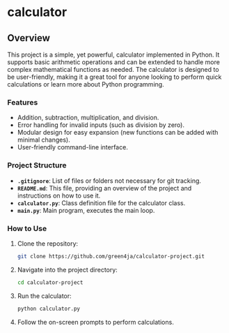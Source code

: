 # calculator

## Overview

This project is a simple, yet powerful, calculator implemented in Python. It supports basic arithmetic operations and can be extended to handle more complex mathematical functions as needed. The calculator is designed to be user-friendly, making it a great tool for anyone looking to perform quick calculations or learn more about Python programming.

### Features

- Addition, subtraction, multiplication, and division.
- Error handling for invalid inputs (such as division by zero).
- Modular design for easy expansion (new functions can be added with minimal changes).
- User-friendly command-line interface.

### Project Structure

- **`.gitignore`**: List of files or folders not necessary for git tracking.
- **`README.md`**: This file, providing an overview of the project and instructions on how to use it.
- **`calculator.py`**: Class definition file for the calculator class.
- **`main.py`**: Main program, executes the main loop.


### How to Use

1. Clone the repository:
   ```bash
   git clone https://github.com/green4ja/calculator-project.git

2. Navigate into the project directory:
    ```bash
    cd calculator-project

3. Run the calculator:
   ```bash
   python calculator.py

4. Follow the on-screen prompts to perform calculations.
